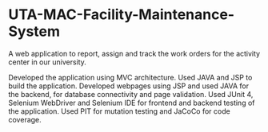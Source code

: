 # UTA-MAC-Facility-Maintenance-System

A web application to report, assign and track the work orders for the activity center in our university.

Developed the application using MVC architecture. 
Used JAVA and JSP to build the application.
Developed webpages using JSP and used JAVA for the backend, for database connectivity and page validation.
Used JUnit 4, Selenium WebDriver and Selenium IDE for frontend and backend testing of the application.
Used PIT for mutation testing and JaCoCo for code coverage.


